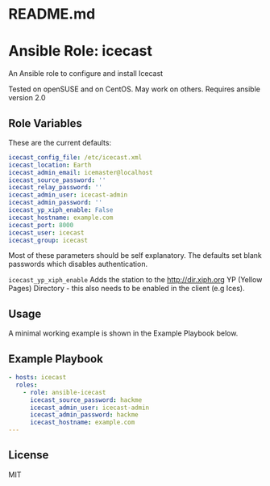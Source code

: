 # README.md
# Ansible Role: icecast

An Ansible role to configure and install Icecast

Tested on openSUSE and on CentOS.  May work on others.  Requires ansible version 2.0

## Role Variables

These are the current defaults:

```yaml
icecast_config_file: /etc/icecast.xml  
icecast_location: Earth
icecast_admin_email: icemaster@localhost
icecast_source_password: ''
icecast_relay_password: ''
icecast_admin_user: icecast-admin
icecast_admin_password: ''
icecast_yp_xiph_enable: False
icecast_hostname: example.com
icecast_port: 8000
icecast_user: icecast
icecast_group: icecast
```
Most of these parameters should be self explanatory.  The defaults set blank passwords which disables authentication.

```icecast_yp_xiph_enable``` Adds the station to the http://dir.xiph.org YP (Yellow Pages) Directory - this also needs to be enabled in the client (e.g Ices).

## Usage

A minimal working example is shown in the Example Playbook below.

## Example Playbook

```yaml
- hosts: icecast
  roles:
    - role: ansible-icecast
      icecast_source_password: hackme
      icecast_admin_user: icecast-admin
      icecast_admin_password: hackme
      icecast_hostname: example.com
---
```
## License

MIT
